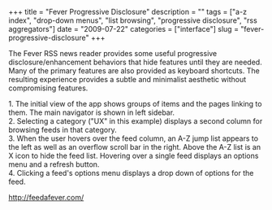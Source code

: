 +++
title = "Fever Progressive Disclosure"
description = ""
tags = ["a-z index", "drop-down menus", "list browsing", "progressive disclosure", "rss aggregators"]
date = "2009-07-22"
categories = ["interface"]
slug = "fever-progressive-disclosure"
+++


<p>The Fever RSS news reader provides some useful progressive disclosure/enhancement behaviors that hide features until they are needed. Many of the primary features are also provided as keyboard shortcuts. The resulting experience provides a subtle and minimalist aesthetic without compromising features.</p>
<div id="screens-full" class="clear"><div class="caption">1. The initial view of the app shows groups of items and the pages linking to them. The main navigator is shown in left sidebar.</div><div class="fullimg clear"><a href="//konigi.com/media/interface/fever-progressive-enhancement-1.png" class="group" rel="group" title="1. The initial view of the app shows groups of items and the pages linking to them. The main navigat..."><img src="//konigi.com/media/interface/fever-progressive-enhancement-1.png" alt="" class="img-responsive"></a></div></div><div id="screens-full" class="clear"><div class="caption">2. Selecting a category (&quot;UX&quot; in this example) displays a second column for browsing feeds in that category.</div><div class="fullimg clear"><a href="//konigi.com/media/interface/fever-progressive-enhancement-2.png" class="group" rel="group" title="2. Selecting a category (&quot;UX&quot; in this example) displays a second column for browsing feeds..."><img src="//konigi.com/media/interface/fever-progressive-enhancement-2.png" alt="" class="img-responsive"></a></div></div><div id="screens-full" class="clear"><div class="caption">3. When the user hovers over the feed column, an A-Z jump list appears to the left as well as an overflow scroll bar in the right. Above the A-Z list is an X icon to hide the feed list. Hovering over a single feed displays an options menu and a refresh button.</div><div class="fullimg clear"><a href="//konigi.com/media/interface/fever-progressive-enhancement-3.png" class="group" rel="group" title="3. When the user hovers over the feed column, an A-Z jump list appears to the left as well as an ove..."><img src="//konigi.com/media/interface/fever-progressive-enhancement-3.png" alt="" class="img-responsive"></a></div></div><div id="screens-full" class="clear"><div class="caption">4. Clicking a feed's options menu displays a drop down of options for the feed.</div><div class="fullimg clear"><a href="//konigi.com/media/interface/fever-progressive-enhancement-4.png" class="group" rel="group" title="4. Clicking a feed's options menu displays a drop down of options for the feed."><img src="//konigi.com/media/interface/fever-progressive-enhancement-4.png" alt="" class="img-responsive"></a></div></div>        
<p><a href="http://feedafever.com/">http://feedafever.com/</a></p>

